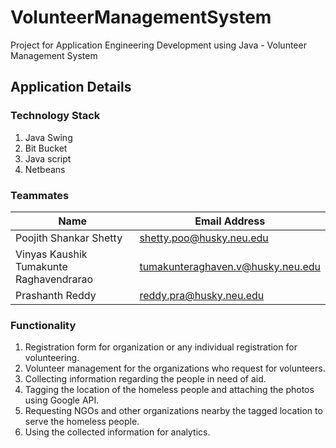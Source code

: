 # VolunteerManagementSystem
Project for Application Engineering Development using Java - Volunteer Management System

## Application Details
### Technology Stack
1) Java Swing
2) Bit Bucket
3) Java script
4) Netbeans

### Teammates

| Name | Email Address |
| --- | --- |
| Poojith Shankar Shetty |shetty.poo@husky.neu.edu|
| Vinyas Kaushik Tumakunte Raghavendrarao|tumakunteraghaven.v@husky.neu.edu|
| Prashanth Reddy |reddy.pra@husky.neu.edu|

### Functionality

1) Registration form for organization or any individual registration for volunteering.
2) Volunteer management for the organizations who request for volunteers.
3) Collecting information regarding the people in need of aid.
4) Tagging the location of the homeless people and attaching the photos using Google API.
5) Requesting NGOs and other organizations nearby the tagged location to serve the homeless people.
6) Using the collected information for analytics.
